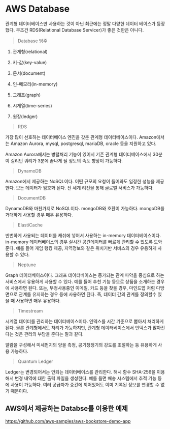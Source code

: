 # AWS Database

관계형 데이터베이스만 사용하는 것이 아닌 최근에는 정말 다양한 데이터 베이스가 등장했다. 무조건 RDS(Relational Database Servicer)가 좋은 것만은 아니다.

> Database 범주

1. 관계형(relational)

2. 키-값(key-value)

3. 문서(document)

4. 인-메모리(in-memory)

5. 그래프(graph)

6. 시계열(time-series)

7. 원장(ledger)

> RDS

가장 많이 선호하는 데이터베이스 엔진을 갖춘 관계형 데이터베이스이다. Amazon에서는 Amazon Aurora, mysql, postgresql, mariaDB, oracle 등을 지원하고 있다.

Amazon Aurora에서는 병렬처리 기능이 있어서 기존 관계형 데이터베이스에서 30분이 걸리던 쿼리가 3분에 끝나게 될 정도의 속도 향상이 가능하다.

> DynamoDB

Amazon에서 제공하는 NoSQL이다. 어떤 규모의 요청이 들어와도 일정한 성능을 제공한다. 모든 데이터가 암호화 된다. 전 세계 리전을 통해 글로벌 서비스가 가능하다.

> DocumentDB

DynamoDB와 마찬가지로 NoSQL이다. mongoDB와 호환이 가능하다. mongoDB를 거대하게 사용할 경우 매우 유용하다.

> ElastiCache

빈번하게 사용되는 데이터를 캐쉬에 넣어서 사용하는 in-memory 데이터베이스이다. in-memory 데이터베이스의 경우 실시간 공간데이터를 빠르게 관리할 수 있도록 도와준다. 예를 들어 게임 랭킹 제공, 지역정보와 같은 위치기반 서비스의 경우 유용하게 사용할 수 있다.

> Neptune

Graph 데이터베이스이다. 그래프 데이터베이스는 증가되는 관계 파악을 중심으로 하는 서비스에서 유용하게 사용할 수 있다. 예를 들어 추천 기능 등으로 상품을 소개하는 경우에 사용하면 된다. 또는, 부정사용중인 이메일, 카드 등을 찾을 경우, 마인드맵 처럼 다방면으로 관계를 유지하는 경우 등에 사용하면 된다. 즉, 데이터 간의 관계를 정의할수 있을 때 사용하면 매우 유용하다.

> Timestream

시계열 데이터를 관리하는 데이터베이스이다. 인덱스를 시간 기준으로 뽑아서 처리하게 된다. 물론 관계형에서도 처리가 가능하지만, 관계형 데이터베이스에서 인덱스가 많아진다는 것은 관리의 부담을 준다는 말과 같다.

알람을 구성해서 미세먼지의 양을 측정, 공기청정기의 강도를 조절하는 등 유용하게 사용 가능하다.

> Quantum Ledger

Ledger는 변경되어서는 안되는 데이터베이스를 관리한다. 해시 함수 SHA-256을 이용해서 변경 내역에 대한 출력 파일을 생성한다. 예를 들면 배송 시스템에서 추적 기능 등에 사용이 가능하다. 여러 공급자가 중간에 끼어있어도 이미 기록된 정보를 변경할 수 없기 때문이다.

## AWS에서 제공하는 Databse를 이용한 예제

https://github.com/aws-samples/aws-bookstore-demo-app
